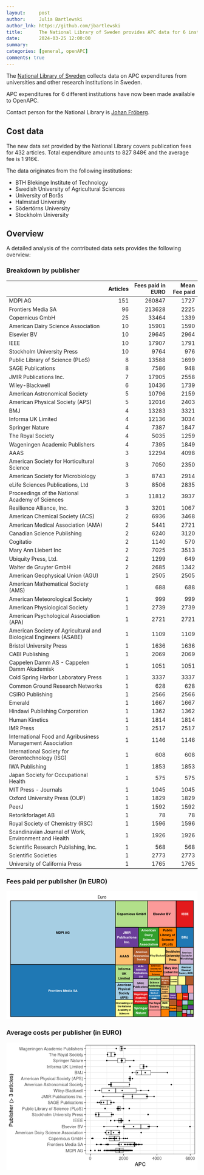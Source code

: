 ```yaml
---
layout:     post
author:     Julia Bartlewski
author_lnk: https://github.com/jbartlewski
title:      The National Library of Sweden provides APC data for 6 institutions
date:       2024-03-25 12:00:00
summary:    
categories: [general, openAPC]
comments: true
---
```




The [National Library of Sweden](https://www.kb.se/in-english.html) collects data on APC expenditures from universities and other research institutions in Sweden. 

APC expenditures for 6 different institutions have now been made available to OpenAPC.

Contact person for the National Library is [Johan Fröberg](mailto:openaccess@kb.se).

## Cost data



The new data set provided by the National Library covers publication fees for 432 articles. Total expenditure amounts to 827 848€ and the average fee is 1 916€.

The data originates from the following institutions:

- BTH Blekinge Institute of Technology
- Swedish University of Agricultural Sciences
- University of Borås
- Halmstad University
- Södertörns University
- Stockholm University


## Overview

A detailed analysis of the contributed data sets provides the following overview:

### Breakdown by publisher



|                                                                  | Articles| Fees paid in EURO| Mean Fee paid|
|:-----------------------------------------------------------------|--------:|-----------------:|-------------:|
|MDPI AG                                                           |      151|            260847|          1727|
|Frontiers Media SA                                                |       96|            213628|          2225|
|Copernicus GmbH                                                   |       25|             33464|          1339|
|American Dairy Science Association                                |       10|             15901|          1590|
|Elsevier BV                                                       |       10|             29645|          2964|
|IEEE                                                              |       10|             17907|          1791|
|Stockholm University Press                                        |       10|              9764|           976|
|Public Library of Science (PLoS)                                  |        8|             13588|          1699|
|SAGE Publications                                                 |        8|              7586|           948|
|JMIR Publications Inc.                                            |        7|             17905|          2558|
|Wiley-Blackwell                                                   |        6|             10436|          1739|
|American Astronomical Society                                     |        5|             10796|          2159|
|American Physical Society (APS)                                   |        5|             12016|          2403|
|BMJ                                                               |        4|             13283|          3321|
|Informa UK Limited                                                |        4|             12136|          3034|
|Springer Nature                                                   |        4|              7387|          1847|
|The Royal Society                                                 |        4|              5035|          1259|
|Wageningen Academic Publishers                                    |        4|              7395|          1849|
|AAAS                                                              |        3|             12294|          4098|
|American Society for Horticultural Science                        |        3|              7050|          2350|
|American Society for Microbiology                                 |        3|              8743|          2914|
|eLife Sciences Publications, Ltd                                  |        3|              8506|          2835|
|Proceedings of the National Academy of Sciences                   |        3|             11812|          3937|
|Resilience Alliance, Inc.                                         |        3|              3201|          1067|
|American Chemical Society (ACS)                                   |        2|              6936|          3468|
|American Medical Association (AMA)                                |        2|              5441|          2721|
|Canadian Science Publishing                                       |        2|              6240|          3120|
|Cogitatio                                                         |        2|              1140|           570|
|Mary Ann Liebert Inc                                              |        2|              7025|          3513|
|Ubiquity Press, Ltd.                                              |        2|              1299|           649|
|Walter de Gruyter GmbH                                            |        2|              2685|          1342|
|American Geophysical Union (AGU)                                  |        1|              2505|          2505|
|American Mathematical Society (AMS)                               |        1|               688|           688|
|American Meteorological Society                                   |        1|               999|           999|
|American Physiological Society                                    |        1|              2739|          2739|
|American Psychological Association (APA)                          |        1|              2721|          2721|
|American Society of Agricultural and Biological Engineers (ASABE) |        1|              1109|          1109|
|Bristol University Press                                          |        1|              1636|          1636|
|CABI Publishing                                                   |        1|              2069|          2069|
|Cappelen Damm AS - Cappelen Damm Akademisk                        |        1|              1051|          1051|
|Cold Spring Harbor Laboratory Press                               |        1|              3337|          3337|
|Common Ground Research Networks                                   |        1|               628|           628|
|CSIRO Publishing                                                  |        1|              2566|          2566|
|Emerald                                                           |        1|              1667|          1667|
|Hindawi Publishing Corporation                                    |        1|              1362|          1362|
|Human Kinetics                                                    |        1|              1814|          1814|
|IMR Press                                                         |        1|              2517|          2517|
|International Food and Agribusiness Management Association        |        1|              1146|          1146|
|International Society for Gerontechnology (ISG)                   |        1|               608|           608|
|IWA Publishing                                                    |        1|              1853|          1853|
|Japan Society for Occupational Health                             |        1|               575|           575|
|MIT Press - Journals                                              |        1|              1045|          1045|
|Oxford University Press (OUP)                                     |        1|              1829|          1829|
|PeerJ                                                             |        1|              1592|          1592|
|Retorikforlaget AB                                                |        1|                78|            78|
|Royal Society of Chemistry (RSC)                                  |        1|              1596|          1596|
|Scandinavian Journal of Work, Environment and Health              |        1|              1926|          1926|
|Scientific Research Publishing, Inc.                              |        1|               568|           568|
|Scientific Societies                                              |        1|              2773|          2773|
|University of California Press                                    |        1|              1765|          1765|



### Fees paid per publisher (in EURO)

![plot of chunk tree_natlibswe_2024_03_25_full](/figure/tree_natlibswe_2024_03_25_full-1.png)

###  Average costs per publisher (in EURO)

![plot of chunk box_natlibswe_2024_03_25_publisher_full](/figure/box_natlibswe_2024_03_25_publisher_full-1.png)
